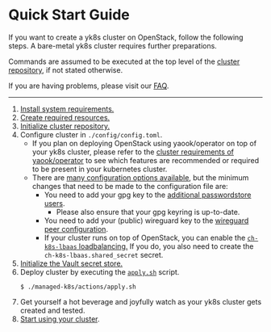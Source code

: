 # Quick Start Guide

If you want to create a yk8s cluster on OpenStack, follow the following steps.
A bare-metal yk8s cluster requires further preparations.

Commands are assumed to be executed at the top level of the [cluster repository](./design/cluster-repository.md), if not stated otherwise.

If you are having problems, please visit our [FAQ](./faq.md).

---

1. [Install system requirements.](./usage/initialization.md#install-system-requirements)
1. [Create required resources.](./usage/initialization.md#required-system-resources)
1. [Initialize cluster repository.](./usage/initialization.md#create-and-initialize-cluster-repository)
1. Configure cluster in `./config/config.toml`.
    - If you plan on deploying OpenStack using yaook/operator on top of your yk8s cluster, please refer to the [cluster requirements of yaook/operator](https://docs.yaook.cloud/requirements/k8s-cluster.html) to see which features are recommended or required to be present in your kubernetes cluster.
    - There are  [many configuration options available](./usage/cluster-configuration.md), but the minimum changes that need to be made to the configuration file are:
        - You need to add your gpg key to the [additional passwordstore users](./usage/cluster-configuration.html#passwordstore-configuration).
            - Please also ensure that your gpg keyring is up-to-date.
        - You need to add your (public) wireguard key to the [wireguard peer configuration](./usage/cluster-configuration.md#wireguard-configuration).
        - If your cluster runs on top of OpenStack, you can enable the [`ch-k8s-lbaas` loadbalancing.](./usage/cluster-configuration.md#configuring-load-balancing) If you do, you also need to create the `ch-k8s-lbaas.shared_secret` secret.
1. [Initialize the Vault secret store.](./usage/initialization.md#initialize-vault-for-a-development-setup)
1. Deploy cluster by executing the [`apply.sh`](./operation/actions-references.md#applysh) script.
    ```console
    $ ./managed-k8s/actions/apply.sh
    ```
1. Get yourself a hot beverage and joyfully watch as your yk8s cluster gets created and tested.
1. [Start using your cluster](./faq.md#how-do-i-ssh-into-my-cluster-nodes).
